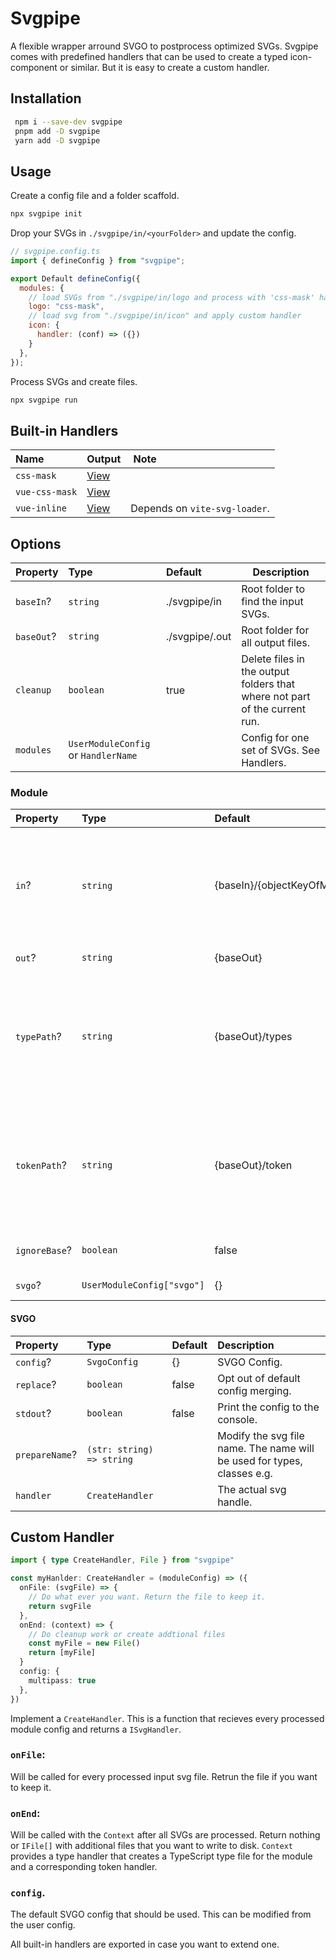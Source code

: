 # Svgpipe

A flexible wrapper arround SVGO to postprocess optimized SVGs. Svgpipe comes with predefined handlers that can be used to create a typed icon-component or similar. But it is easy to create a custom handler.

## Installation

```bash
 npm i --save-dev svgpipe
 pnpm add -D svgpipe
 yarn add -D svgpipe
```

## Usage

Create a config file and a folder scaffold.

```bash
npx svgpipe init
```

Drop your SVGs in `./svgpipe/in/<yourFolder>` and update the config.

```JavaScript
// svgpipe.config.ts
import { defineConfig } from "svgpipe";

export Default defineConfig({
  modules: {
    // load SVGs from "./svgpipe/in/logo and process with 'css-mask' handler"
    logo: "css-mask",
    // load svg from "./svgpipe/in/icon" and apply custom handler
    icon: {
      handler: (conf) => ({})
    }
  },
});

```

Process SVGs and create files.

```bash
npx svgpipe run
```

## Built-in Handlers

| Name           | Output                                                                                                       |  Note                         |
| :------------- | :----------------------------------------------------------------------------------------------------------- | :---------------------------- |
| `css-mask`     | [View](https://github.com/niklas-may/svgpipe/tree/main/src/handler/__test__/snapshots/css-mask.css.txt)      |                               |
| `vue-css-mask` | [View](https://github.com/niklas-may/svgpipe/tree/main/src/handler/__test__/snapshots/vue-css-mask.vue.txt)  |                               |
| `vue-inline`   | [View](https://github.com/niklas-may/svgpipe/tree/main/src/handler/__test__/snapshots/vue-inline.vue.txt)    | Depends on `vite-svg-loader`. |

## Options

| Property   | Type                                | Default        | Description                                                                |
| :--------- | :---------------------------------- | :------------- | -------------------------------------------------------------------------- |
| `baseIn`?  | `string`                            | ./svgpipe/in   | Root folder to find the input SVGs.                                        |
| `baseOut`? | `string`                            | ./svgpipe/.out | Root folder for all output files.                                          |
| `cleanup`  | `boolean`                           | true           | Delete files in the output folders that where not part of the current run. |
| `modules`  | `UserModuleConfig` or `HandlerName` |                | Config for one set of SVGs. See Handlers.                                  |

### Module

| Property      | Type                       | Default                      |  Description                                                                                    |
| :------------ | :------------------------- | :--------------------------- | :---------------------------------------------------------------------------------------------- |
| `in`?         | `string`                   | {baseIn}/{objectKeyOfModule} | Folder where the SVGs for this module are. If undefined, the module key will be used.           |
| `out`?        | `string`                   | {baseOut}                    | Folder for ouput.                                                                               |
| `typePath`?   | `string`                   | {baseOut}/types              | Folder for the TypeScript type file. This has a type with all the SVG names as string literals. |
| `tokenPath`?  | `string`                   | {baseOut}/token              | Folder for the TypeScript token file. This has a variable with an array with all SVG names.     |
| `ignoreBase`? | `boolean`                  | false                        | Don't prepend the base path.                                                                    |
| `svgo`?       | `UserModuleConfig["svgo"]` | {}                           | SVGO Options.                                                                                   |

#### SVGO

| Property       | Type                      | Default | Description                                                             |
| :------------- | :------------------------ | :------ | :---------------------------------------------------------------------- |
| `config`?      | `SvgoConfig`              | {}      | SVGO Config.                                                            |
| `replace`?     | `boolean`                 | false   | Opt out of default config merging.                                      |
| `stdout`?      | `boolean`                 | false   | Print the config to the console.                                        |
| `prepareName`? | `(str: string) => string` |         | Modify the svg file name. The name will be used for types, classes e.g. |
| `handler`      | `CreateHandler`           |         | The actual svg handle.                                                  |

## Custom Handler

```TypeScript
import { type CreateHandler, File } from "svgpipe"

const myHanlder: CreateHandler = (moduleConfig) => ({
  onFile: (svgFile) => {
    // Do what ever you want. Return the file to keep it.
    return svgFile
  },
  onEnd: (context) => {
    // Do cleanup work or create addtional files
    const myFile = new File()
    return [myFile]
  }
  config: {
    multipass: true
  },
})
```

Implement a `CreateHandler`. This is a function that recieves every processed module config and returns a `ISvgHandler`.

### `onFile`:

Will be called for every processed input svg file. Retrun the file if you want to keep it.

### `onEnd`:

Will be called with the `Context` after all SVGs are processed. Return nothing or `IFile[]` with additional files that you want to write to disk. `Context` provides a type handler that creates a TypeScript type file for the module and a corresponding token handler.

### `config`.

The default SVGO config that should be used. This can be modified from the user config.

All built-in handlers are exported in case you want to extend one.
